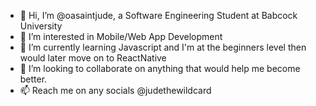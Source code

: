 - 👋 Hi, I’m @oasaintjude, a Software Engineering Student at Babcock University
- 👀 I’m interested in Mobile/Web App Development
- 🌱 I’m currently learning Javascript and I'm at the beginners level then would later move on to ReactNative
- 💞️ I’m looking to collaborate on anything that would help me become better.
- 📫 Reach me on any socials @judethewildcard

<!---
oasaintjude/oasaintjude is a ✨ special ✨ repository because its `README.md` (this file) appears on your GitHub profile.
You can click the Preview link to take a look at your changes.
--->
